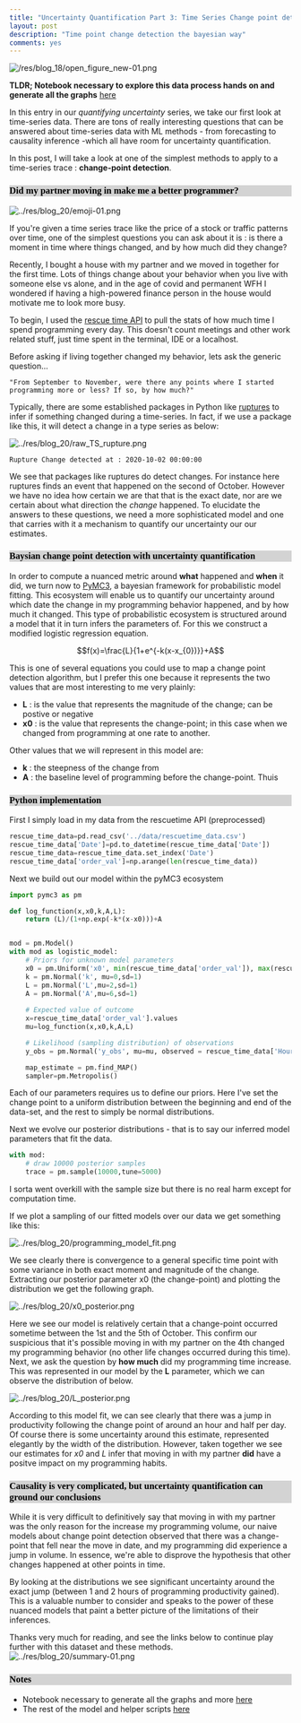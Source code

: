 ```yaml
---
title: "Uncertainty Quantification Part 3: Time Series Change point detection with baysian uncertainty"
layout: post
description: "Time point change detection the bayesian way"
comments: yes
---
```

<html>
<link rel="stylesheet" href="/res/blog_15/manni.css">
<style>
@font-face {
  font-family: 'futura';
  src: url('/res/blog_10/futura.ttf') format('truetype');
  font-weight: normal;
  font-style: normal;
}
  h1,h2,h3,head,title {
    font-family: 'futura',serif;
    color: Black;
    background-color: lightgrey;
  }
</style>
</html>
<script type="text/javascript" async
  src="https://cdn.mathjax.org/mathjax/latest/MathJax.js?config=TeX-AMS_CHTML">
</script>


![/res/blog_18/open_figure_new-01.png](../res/blog_20/header.png)

**TLDR;  Notebook necessary to explore this data process hands on and generate all the graphs** [here](https://github.com/NicholasARossi/UQ_methods/blob/master/notebooks/02_PyMC3_methods.ipynb) 

In this entry in our *quantifying uncertainty* series, we take our first look at time-series data. There are tons of really interesting questions that can be answered about time-series data with ML methods - from forecasting to causality inference -which all have room for uncertainty quantification.

In this post, I will take a look at one of the simplest methods to apply to a time-series trace : **change-point detection**. 



### Did my partner moving in make me a better programmer?
![../res/blog_20/emoji-01.png](../res/blog_20/emoji-01.png)

If you're given a time series trace like the price of a stock or traffic patterns over time, one of the simplest questions you can ask about it is : is there a moment in time where things changed, and by how  much did they change? 

Recently, I bought a house with my partner and we moved in together for the first time. Lots of things change about your behavior when you live with someone else vs alone, and in the age of covid and permanent WFH I wondered if having a high-powered finance person in the house would motivate me to look more busy.

To begin, I used the [rescue time API](https://www.rescuetime.com/apidoc) to pull the stats of how much time I spend programming every day. This doesn't count meetings and other work related stuff, just time spent in the terminal, IDE or a localhost. 

Before asking if living together changed my behavior, lets ask the generic question...

```buildoutcfg
"From September to November, were there any points where I started programming more or less? If so, by how much?"
```

Typically, there are some established packages in Python like [ruptures](https://github.com/deepcharles/ruptures) to infer if something changed during a time-series. In fact, if we use a package like this, it will detect a change in a type series as below:


![../res/blog_20/raw_TS_rupture.png](../res/blog_20/raw_TS_rupture.png)

```buildoutcfg
Rupture Change detected at : 2020-10-02 00:00:00
```

We see that packages like ruptures do detect changes. For instance here ruptures finds an event that happened on the second of October. However we have no idea how certain we are that that is the exact date, nor are we certain about what direction the *change* happened. To elucidate the answers to these questions, we need a more sophisticated model and one that carries with it a mechanism to quantify our uncertainty our our estimates.


### Baysian change point detection with uncertainty quantification

In order to compute a nuanced metric around **what** happened and **when** it did, we turn now to [PyMC3](https://docs.pymc.io/), a bayesian framework for probabilistic model fitting. This ecosystem will enable us to quantify our uncertainty around which date the change in my programming behavior happened, and by how much it changed. This type of probabilistic ecosystem is structured around a model that it in turn infers the parameters of. For this we construct a modified logistic regression equation.

<center>
$$f(x)=\frac{L}{1+e^{-k(x-x_{0})}}+A$$
</center>

This is one of several equations you could use to map a change point detection algorithm, but I prefer this one because it represents the two values that are most interesting to me very plainly:
* **L** : is the value that represents the magnitude of the change; can be postive or negative
* **x0** : is the value that represents the change-point; in this case when we changed from programming at one rate to another.

Other values that we will represent in this model are:
* **k** : the steepness of the change from 
* **A** : the baseline level of programming before the change-point.
Thuis

### Python implementation
First I simply load in my data from the rescuetime API (preprocessed)
```python
rescue_time_data=pd.read_csv('../data/rescuetime_data.csv')
rescue_time_data['Date']=pd.to_datetime(rescue_time_data['Date'])
rescue_time_data=rescue_time_data.set_index('Date')
rescue_time_data['order_val']=np.arange(len(rescue_time_data))
```

Next we build out our model within the pyMC3 ecosystem
```python
import pymc3 as pm

def log_function(x,x0,k,A,L):
    return (L)/(1+np.exp(-k*(x-x0)))+A


mod = pm.Model()
with mod as logistic_model:
    # Priors for unknown model parameters
    x0 = pm.Uniform('x0', min(rescue_time_data['order_val']), max(rescue_time_data['order_val']))    
    k = pm.Normal('k', mu=0,sd=1)
    L = pm.Normal('L',mu=2,sd=1)
    A = pm.Normal('A',mu=6,sd=1)
    
    # Expected value of outcome
    x=rescue_time_data['order_val'].values
    mu=log_function(x,x0,k,A,L)

    # Likelihood (sampling distribution) of observations
    y_obs = pm.Normal('y_obs', mu=mu, observed = rescue_time_data['Hours'].values)

    map_estimate = pm.find_MAP()
    sampler=pm.Metropolis()

```

Each of our parameters requires us to define our priors. Here I've set the change point to a uniform distribution between the beginning and end of the data-set, and the rest to simply be normal distributions.

Next we evolve our posterior distributions - that is to say our inferred model parameters that fit the data.

```python
with mod:
    # draw 10000 posterior samples
    trace = pm.sample(10000,tune=5000)
```

I sorta went overkill with the sample size but there is no real harm except for computation time.

If we plot a sampling of our fitted models over our data we get something like this:

![../res/blog_20/programming_model_fit.png](../res/blog_20/programming_model_fit.png)

We see clearly there is convergence to a general specific time point with some variance in both exact moment and magnitude of the change. Extracting our posterior parameter x0 (the change-point) and plotting the distribution we get the following graph.

![../res/blog_20/x0_posterior.png](../res/blog_20/x0_posterior.png)

Here we see our model is relatively certain that a change-point occurred sometime between the 1st and the 5th of October. This confirm our suspicious that it's possible moving in with my partner on the 4th changed my programming behavior (no other life changes occurred during this time). 
Next, we ask the question by **how much** did my programming time increase. This was represented in our model by the **L** parameter, which we can observe the distribution of below.

![../res/blog_20/L_posterior.png](../res/blog_20/L_posterior.png)

According to this model fit, we can see clearly that there was a jump in productivity following the change point of around an hour and half per day. Of course there is some uncertainty around this estimate, represented elegantly by the width of the distribution. However, taken together we see our estimates for *x0* and *L* infer that moving in with my partner **did** have a positve impact on my programming habits. 

### Causality is very complicated, but uncertainty quantification can ground our conclusions

While it is very difficult to definitively say that moving in with my partner was the only reason for the increase my programming volume, our naive models about change point detection observed that there was a change-point that fell near the move in date, and my programming did experience a jump in volume. In essence, we're able to disprove the hypothesis that other changes happened at other points in time.

By looking at the distributions we see significant uncertainty around the exact jump (between 1 and 2 hours of programming productivity gained). This is a valuable number to consider and speaks to the power of these nuanced models that paint a better picture of the limitations of their inferences.

Thanks very much for reading, and see the links below to continue play further with this dataset and these methods.
![../res/blog_20/summary-01.png](../res/blog_20/summary-01.png)

### Notes
* Notebook necessary to generate all the graphs and more [here](https://github.com/NicholasARossi/UQ_methods/blob/master/notebooks/02_PyMC3_methods.ipynb)
* The rest of the model and helper scripts [here](https://github.com/NicholasARossi/UQ_methods)


